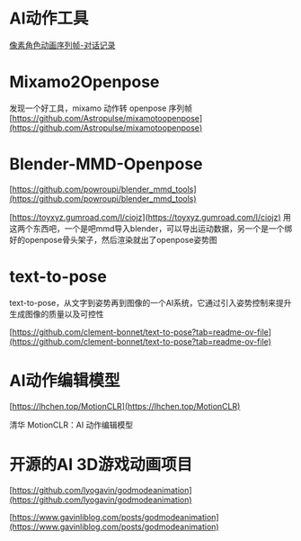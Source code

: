 # AI动作工具

[像素角色动画序列帧-对话记录](AI%E5%8A%A8%E4%BD%9C%E5%B7%A5%E5%85%B7/%E5%83%8F%E7%B4%A0%E8%A7%92%E8%89%B2%E5%8A%A8%E7%94%BB%E5%BA%8F%E5%88%97%E5%B8%A7-%E5%AF%B9%E8%AF%9D%E8%AE%B0%E5%BD%95.md)

# Mixamo2Openpose

发现一个好工具，mixamo 动作转 openpose 序列帧 [https://github.com/Astropulse/mixamotoopenpose](https://github.com/Astropulse/mixamotoopenpose) 

# Blender-MMD-Openpose

[https://github.com/powroupi/blender_mmd_tools](https://github.com/powroupi/blender_mmd_tools)

[https://toyxyz.gumroad.com/l/ciojz](https://toyxyz.gumroad.com/l/ciojz)
用这两个东西吧，一个是吧mmd导入blender，可以导出运动数据，另一个是一个绑好的openpose骨头架子，然后渲染就出了openpose姿势图

# text-to-pose

text-to-pose，从文字到姿势再到图像的一个AI系统，它通过引入姿势控制来提升生成图像的质量以及可控性

[https://github.com/clement-bonnet/text-to-pose?tab=readme-ov-file](https://github.com/clement-bonnet/text-to-pose?tab=readme-ov-file)

# AI动作编辑模型

[https://lhchen.top/MotionCLR](https://lhchen.top/MotionCLR)

清华 MotionCLR：AI 动作编辑模型

# 开源的AI 3D游戏动画项目

[https://github.com/lyogavin/godmodeanimation](https://github.com/lyogavin/godmodeanimation)

[https://www.gavinliblog.com/posts/godmodeanimation](https://www.gavinliblog.com/posts/godmodeanimation)